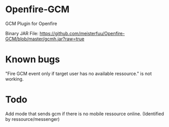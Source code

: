 Openfire-GCM
============

GCM Plugin for Openfire


Binary JAR File: https://github.com/meisterfuu/Openfire-GCM/blob/master/gcmh.jar?raw=true



Known bugs
============

"Fire GCM event only if target user has no available ressource." is not working.



Todo
============

Add mode that sends gcm if there is no mobile ressource online. (Identified by ressource/messenger)
